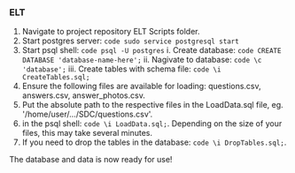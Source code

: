 ### ELT

1. Navigate to project repository ELT Scripts folder.
2. Start postgres server: `code sudo service postgresql start`
3. Start psql shell: `code psql -U postgres`
  i. Create database: `code CREATE DATABASE 'database-name-here';`
  ii. Nagivate to database: `code \c 'database';`
  iii. Create tables with schema file: `code \i CreateTables.sql;`
4. Ensure the following files are available for loading: questions.csv, answers.csv, answer_photos.csv.
5. Put the absolute path to the respective files in the LoadData.sql file, eg. '/home/user/.../SDC/questions.csv'.
6. in the psql shell: `code \i LoadData.sql;`. Depending on the size of your files, this may take several minutes.
7. If you need to drop the tables in the database: `code \i DropTables.sql;`.

The database and data is now ready for use!

